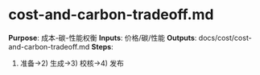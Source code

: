 # cost-and-carbon-tradeoff.md

**Purpose**: 成本-碳-性能权衡
**Inputs**: 价格/碳/性能
**Outputs**: docs/cost/cost-and-carbon-tradeoff.md
**Steps**:

1. 准备→2) 生成→3) 校核→4) 发布
